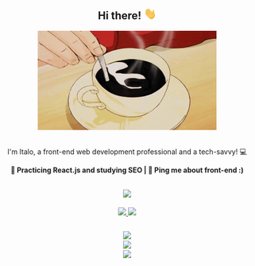 <h2 align=center> Hi there! <img src="assets/Hi.gif" width="25"> </h2>

<div align="center">
  <img  alt="Coffee GIF" src="assets/coffee.gif" width="360" height="200"/>
</div>

<br>

<div align=center>
  <p> I'm Italo, a front-end web development professional and a tech-savvy! 💻 </p>
  <p><strong>🌱 Practicing React.js and studying SEO | 💭 Ping me about front-end :) <strong></p> 
</div>

<br>    

 <div align=center>
  <a href="https://skillicons.dev">
    <img src="https://skillicons.dev/icons?i=js,jquery,nodejs,html,css,bootstrap,tailwind,git"/>
  </a>
</div>

<br>

<div align="center">
  <a href="https://github.com/itsguim">
  <img height="150em" src="https://github-readme-stats.vercel.app/api?username=itsguim&show_icons=true&theme=nightowl&include_all_commits=true&count_private=true"/>
  <img height="150em" src="https://github-readme-stats.vercel.app/api/top-langs/?username=itsguim&layout=compact&langs_count=7&theme=nightowl"/>
</div>

##
<div align="center">
  <a href="https://www.linkedin.com/in/italo-guimaraes13/">
    <div>
      <img src="https://img.shields.io/badge/linkedin-%230077B5.svg?style=for-the-badge&logo=linkedin&logoColor=white"/>
    </div>   
  </a>
 
  <a href="mailto:italogdaraujo@gmail.com">
    <div>
      <img src="https://img.shields.io/badge/Gmail-D14836?style=for-the-badge&logo=gmail&logoColor=white"/>
    </div>    
  </a>
 
  <a href="mailto:italoguimaraes13@hotmail.com">
    <div>
      <img src="https://img.shields.io/badge/Microsoft_Outlook-0078D4?style=for-the-badge&logo=microsoft-outlook&logoColor=white">
    </div>
  </a>
</div>

 <!-- ![Snake animation](https://github.com/itsguim/itsguim/blob/output/github-contribution-grid-snake.svg) -->
  
